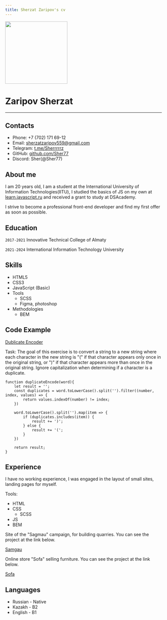 ```yaml
---
title: Sherzat Zaripov's cv
---
```

<img src="https://lh3.googleusercontent.com/3wFcrfXWHTEeafFaGwyz2F2GaNAnTndJsyvqzGGwWDQA4XnmAbO_pmf4rvmjyemFzowHsV0jS-VbBOqBYAuNvWSHBrqUx4hJq2Dic2s5X81FxpkiqYZ9fjmI78CwNKT4rVJdukJQtd9YuCEqUE_rvFy5JKxT7xxIxcTDiEsDmzpjM0OvdQooAwV3QUtN1WK7jF34S7icFMQ-W-DgI8gtpwdsnyGM4RZW1ixLjQG9WdGE82drfiWhhkFMjmICqNlI7mqssntp6hPaeADwRZGe9y8o8QxkLhsgIwU4BDaN1lNZm4SJPED175nZfwRuPTURiGQYNp9DhQLcpqy5wAO3uQ77RpHHe1W4xoGZFhmw6zXlK54oScXMpzZcK8_wIw-S8fRBj1xVUTjSDVZ0WRJ4kKZLd1sTk7tc2KceRjIuhdL21TMMhmhvIQuoDyp9OEYux_JAoaOMBGtY0WKiPL7r-bQWRfPr8zZ1QwioavIcnZ5juA-1j7hPmuYFAnjo6ASRaQ_ZmQ6PntRmQzVDpuBmuGYDSiiHsBe8SXXII2zFIsaEWtEH_LDBl3rCoq6dK7sdg-98grQL4B2axqPy_SVSi6wiY4uOuhVfc8r-RYbGlqCaq3BCLC-WyOZUwgv9DUFn8Sqa0oNwRu4Uvnkpzvt8taNO9BqtvKR8sZaeWB-m6EGE6nzpo3p-HIUZhjsfnpbil-sNyouW1KkfTg5fgw9fhs6yAIVjJDuZLlK28N8aA-dtpPzTj6h9MHVYPtiJ5DvrbIZ77gbo6KE0VSoS7jxdWprdh5b7BS1x9B-I1Lvrpvup9vEVdzCeHRcBkOIZ0w_c__9K3RPQ8XJiuKuNrXEkIr_v_RSf6vqAxdFb0E6VwQfWBtvJqgthKkQY0hUnoeHacbfAzu5ncsPC5hLwqlHyCs_Qj84D06YWKKNJf-CMxyjw2anfR6OSLhnGJdnULkcfUbEvL1OucQwE=w663-h893-no?authuser=0" width="200">


# Zaripov Sherzat

---

## Contacts

* Phone: +7 (702) 171 69-12
* Email: [sherzatzaripov559@gmail.com](mailto:sherzatzaripov559@gmail.com)
* Telegram: [t.me/Sherrrrrz](https://t.me/Sherrrrrz)
* GitHub: [github.com/Sher77](https://github.com/Sher77)
* Discord: Sher(@Sher77)

## About me

I am 20 years old, I am a student at the International University of Information Technologies(IITU), I studied the basics of JS on my own at [learn.javascript.ru](https://learn.javascript.ru/) and received a grant to study at DSAcademy.

I strive to become a professional front-end developer and find my first offer as soon as possible.

## Education

`2017-2021`
Innovative Technical College of Almaty

`2021-2024`
International Information Technology University

## Skills

* HTML5
* CSS3
* JavaScript (Basic)
* Tools
    * SCSS
    * Figma, photoshop
* Methodologies
    * BEM

## Code Example

[Dublicate Encoder](https://www.codewars.com/kata/54b42f9314d9229fd6000d9c)

Task: The goal of this exercise is to convert a string to a new string where each character in the new string is "(" if that character appears only once in the original string, or ")" if that character appears more than once in the original string. Ignore capitalization when determining if a character is a duplicate.

```
function duplicateEncode(word){
    let result = '';
    const duplicates = word.toLowerCase().split('').filter((number, index, values) => {
        return values.indexOf(number) != index;
    })

    word.toLowerCase().split('').map(item => {
        if (duplicates.includes(item)) {
            result += ')';
        } else {
            result += '(';
        }
    })

    return result;
}
```

## Experience

I have no working experience, I was engaged in the layout of small sites, landing pages for myself.

Tools:

* HTML
* CSS
    * SCSS
* JS
* BEM

Site of the "Sagmau" campaign, for building quarries. You can see the project at the link below.

[Samgau](https://sher77.github.io/Samgau/)

Online store "Sofa" selling furniture. You can see the project at the link below.

[Sofa](https://sher77.github.io/Sofa/)

## Languages

* Russian - Native
* Kazakh - B2
* English - B1
